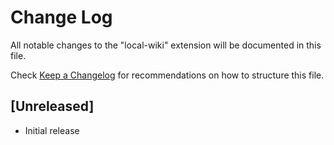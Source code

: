 # Change Log

All notable changes to the "local-wiki" extension will be documented in this file.

Check [Keep a Changelog](http://keepachangelog.com/) for recommendations on how to structure this file.

## [Unreleased]

- Initial release